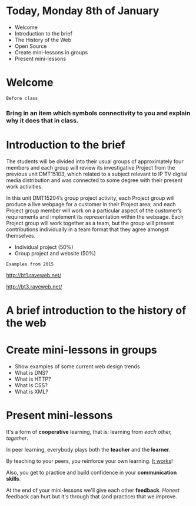 # Today, Monday 8th of January

* Welcome
* Introduction to the brief
* The History of the Web
* Open Source
* Create mini-lessons in groups
* Present mini-lessons

# Welcome

`Before class`

### Bring in an item which symbols connectivity to you and explain why it does that in class.

# Introduction to the brief

The students will be divided into their usual groups of approximately four members and each group will review its investigative Project from the previous unit DMT15103, which related to a subject relevant to IP TV digital media distribution and was connected to some degree with their present work activities.

In this unit DMT15204’s group project activity, each Project group will produce a live webpage for a customer in their Project area; and each Project group member will work on a particular aspect of the customer’s requirements and implement its representation within the webpage. Each Project group will work together as a team, but the group will present contributions individually in a team format that they agree amongst themselves.

* Individual project (50%)
* Group project and website (50%)

`Examples from 2015`

http://bt1.raveweb.net/

http://bt3.raveweb.net/


# A brief introduction to the history of the web

# Create mini-lessons in groups

* Show examples of some current web design trends
* What is DNS?
* What is HTTP?
* What is CSS?
* What is XML?


# Present mini-lessons

It's a form of **cooperative** learning, that is: learning from *each other, together*.

In peer learning, everybody plays both the **teacher** and the **learner**.

<!-- > Docendo discimus [By teaching, we learn] -->

By teaching to your peers, you reinforce your own learning. [It works](http://visible-learning.org/hattie-ranking-influences-effect-sizes-learning-achievement/hattie-ranking-teaching-effects)!

Also, you get to practice and build confidence in your **communication skills**.

At the end of your mini-lessons we'll give each other **feedback**. *Honest* feedback can hurt but it's through that (and practice) that we improve.
